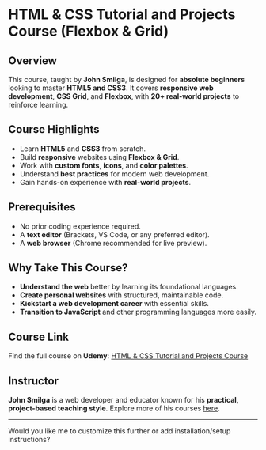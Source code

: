 # HTML & CSS Tutorial and Projects Course (Flexbox & Grid)

## Overview
This course, taught by **John Smilga**, is designed for **absolute beginners** looking to master **HTML5 and CSS3**. It covers **responsive web development**, **CSS Grid**, and **Flexbox**, with **20+ real-world projects** to reinforce learning.

## Course Highlights
- Learn **HTML5** and **CSS3** from scratch.
- Build **responsive** websites using **Flexbox & Grid**.
- Work with **custom fonts**, **icons**, and **color palettes**.
- Understand **best practices** for modern web development.
- Gain hands-on experience with **real-world projects**.

## Prerequisites
- No prior coding experience required.
- A **text editor** (Brackets, VS Code, or any preferred editor).
- A **web browser** (Chrome recommended for live preview).

## Why Take This Course?
- **Understand the web** better by learning its foundational languages.
- **Create personal websites** with structured, maintainable code.
- **Kickstart a web development career** with essential skills.
- **Transition to JavaScript** and other programming languages more easily.

## Course Link
Find the full course on **Udemy**: [HTML & CSS Tutorial and Projects Course](https://www.udemy.com/course/in-depth-html-css-course-build-responsive-websites/)

## Instructor
**John Smilga** is a web developer and educator known for his **practical, project-based teaching style**. Explore more of his courses [here](https://johnsmilga.com/courses).

---

Would you like me to customize this further or add installation/setup instructions?